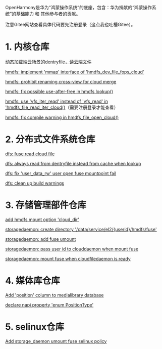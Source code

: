 
OpenHarmony是华为“鸿蒙操作系统”的底座，包含：华为捐献的“鸿蒙操作系统”的基础能力 和 其他参与者的贡献。

注意Gitee网站查看具体代码要先注册登录（这点我也吐槽Gitee）。

# 1. 内核仓库

[动态加载端云场景的dentryfile，读云端文件](https://gitee.com/openharmony/kernel_linux_5.10/pulls/791/commits)

[hmdfs: implement 'mmap' interface of 'hmdfs_dev_file_fops_cloud'](https://gitee.com/openharmony/kernel_linux_5.10/pulls/900/commits)

[hmdfs: prohibit renaming cross-view for cloud merge](https://gitee.com/openharmony/kernel_linux_5.10/pulls/917/commits)

[hmdfs: fix possible use-after-free in hmdfs lookup()](https://gitee.com/openharmony/kernel_linux_5.10/pulls/910/commits )

[hmdfs: use 'vfs_iter_read' instead of 'vfs_read' in 'hmdfs_file_read_iter_cloud()](https://gitee.com/openharmony/kernel_linux_5.10/commit/75a864d47e45457de395456c593964b0129f0c5e)（需要注册登录才能查看）

[hmdfs: fix compile warning in hmdfs_file_open_cloud()](https://gitee.com/openharmony/kernel_linux_5.10/pulls/775/commits)

# 2. 分布式文件系统仓库

[dfs: fuse read cloud file](https://gitee.com/openharmony/filemanagement_dfs_service/pulls/258/commits)

[dfs: always read from dentryfile instead from cache when lookup](https://gitee.com/openharmony/filemanagement_dfs_service/pulls/362/commits)

[dfs: fix 'user_data_rw' user open fuse mountpoint fail](https://gitee.com/openharmony/filemanagement_dfs_service/pulls/407/commits)

[dfs: clean up build warnings](https://gitee.com/openharmony/filemanagement_dfs_service/pulls/220/commits)

# 3. 存储管理部件仓库

[add hmdfs mount option 'cloud_dir'](https://gitee.com/openharmony/filemanagement_storage_service/pulls/526/commits)

[storagedaemon: create directory '/data/service/el2/{userid}/hmdfs/fuse'](https://gitee.com/openharmony/filemanagement_storage_service/pulls/530/commits)

[storagedaemon: add fuse umount](https://gitee.com/openharmony/filemanagement_storage_service/pulls/534/commits)

[storagedaemon: pass user id to clouddaemon when mount fuse](https://gitee.com/openharmony/filemanagement_storage_service/pulls/551/commits)

[storagedaemon: mount fuse when cloudfiledaemon is ready](https://gitee.com/openharmony/filemanagement_storage_service/pulls/558/commits)

# 4. 媒体库仓库

[Add 'position' column to medialibrary database](https://gitee.com/openharmony/multimedia_medialibrary_standard/pulls/1551/commits)

[declare napi property 'enum PositionType'](https://gitee.com/openharmony/multimedia_medialibrary_standard/pulls/1623/commits)

# 5. selinux仓库

[Add storage_daemon umount fuse selinux policy](https://gitee.com/openharmony/security_selinux_adapter/pulls/2325/commits)